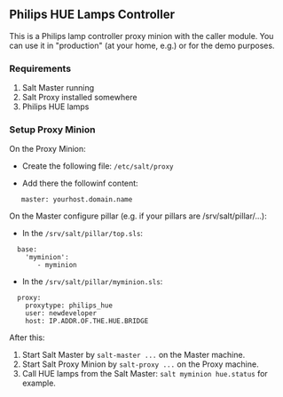 ## Philips HUE Lamps Controller

This is a Philips lamp controller proxy minion with the caller module.
You can use it in "production" (at your home, e.g.) or for the demo purposes.

### Requirements

1. Salt Master running
2. Salt Proxy installed somewhere
3. Philips HUE lamps

### Setup Proxy Minion

On the Proxy Minion:

- Create the following file: `/etc/salt/proxy`

- Add there the followinf content:
```
   master: yourhost.domain.name
```

On the Master configure pillar (e.g. if your pillars are /srv/salt/pillar/...):

- In the `/srv/salt/pillar/top.sls`:
```
  base:
    'myminion':
       - myminion
```

- In the `/srv/salt/pillar/myminion.sls`:
```
  proxy:
    proxytype: philips_hue
    user: newdeveloper
    host: IP.ADDR.OF.THE.HUE.BRIDGE
```

After this:

1. Start Salt Master by `salt-master ...` on the Master machine.
2. Start Salt Proxy Minion by `salt-proxy ...` on the Proxy machine.
3. Call HUE lamps from the Salt Master: `salt myminion hue.status` for example.
